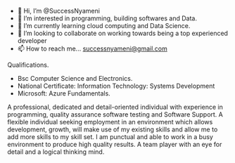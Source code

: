 - 👋 Hi, I’m @SuccessNyameni
- 👀 I’m interested in programming, building softwares and Data.
- 🌱 I’m currently learning cloud computing and Data Science.
- 💞️ I’m looking to collaborate on working towards being a top experienced developer
- 📫 How to reach me... successnyameni@gmail.com

Qualifications.
- Bsc Computer Science and Electronics.
- National Certificate: Information Technology: Systems Development
- Microsoft: Azure Fundamentals.

A professional, dedicated and detail-oriented individual with experience in programming, quality assurance software testing and Software Support. A flexible individual seeking employment in an environment which allows development, growth, will make use of my existing skills and allow me to add more skills to my skill set. I am punctual and able to work in a busy environment to produce high quality results. A team player with an eye for detail and a logical thinking mind.

<!---
SuccessNyameni/SuccessNyameni is a ✨ special ✨ repository because its `README.md` (this file) appears on your GitHub profile.
You can click the Preview link to take a look at your changes.
--->
